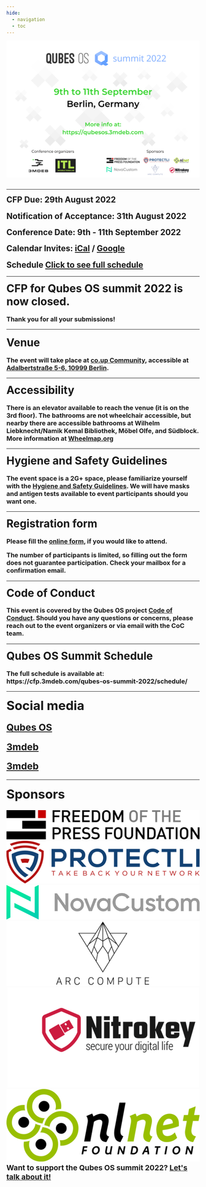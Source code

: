 ```yaml
---
hide:
  - navigation
  - toc
---
```


<link rel="stylesheet" href="https://cdnjs.cloudflare.com/ajax/libs/font-awesome/4.7.0/css/font-awesome.min.css">

<p align="center" style="margin-bottom: 0px !important;">
  <img width="800" src="../images/QubesOS_2022.png" alt="Qubes minisummit 2022 poster" align="center">
  </p>
<br>

---

<h2 align="left" style="margin-top: 0px;">
  <b>CFP Due:</b> 29th August 2022
</h2>
<h2 align="left" style="margin-top: 0px;">
  <b>Notification of Acceptance:</b> 31th August 2022
</h2>
<h2 align="left" style="margin-top: 0px;">
  <b>Conference Date:</b> 9th - 11th September 2022
</h2>

<h2 align="left" style="margin-top: 0px;">
  <b>Calendar Invites:</b>
  <a href="static/qubes-summit-2022.ics">iCal</a> /
  <a href="https://calendar.google.com/event?action=TEMPLATE&tmeid=MXRiN3U0MmplbzdkM2lwamdiYzc4Zm84b2UgZXZlbnRzQDNtZGViLmNvbQ&tmsrc=events%403mdeb.com" target="_blank">Google</a>
</h2>
<h2 align="left" style="margin-top: 0px;">
  <b>Schedule</b>
  <a href="https://cfp.3mdeb.com/qubes-os-summit-2022/schedule/#" target="_blank">Click to see full schedule</a>
</h2>

---

<h1 align="left" style="margin-top: 0px;">
CFP for Qubes OS summit 2022 is now closed.
</h1>

<h3 align="left" style="margin-top: 0px;">
Thank you for all your submissions!

---

<h1 align="left" style="margin-top: 0px;">
Venue
</h1>

<h3 align="left" style="margin-top: 0px;">
The event will take place at <a href="https://co-up.de/about/" target="_blank">co.up Community</a>, accessible at <a href="https://www.openstreetmap.org/?mlat=52.5003&mlon=13.4198#map=16/52.5003/13.4198" target="_blank">Adalbertstraße 5-6, 10999 Berlin</a>.
</h3>
 
---

<h1 align="left" style="margin-top: 0px;">
Accessibility
</h1>

<h3 align="left" style="margin-top: 0px;">
There is an elevator available to reach the venue (it is on the 3rd floor). The bathrooms are not wheelchair accessible, but nearby there are accessible bathrooms at Wilhelm Liebknecht/Namik Kemal Bibliothek, Möbel Olfe, and Südblock. More information at <a href="https://www.wheelmaps.org" target="_blank">Wheelmap.org</a>
</h3>

---

<h1 align="left" style="margin-top: 0px;">
Hygiene and Safety Guidelines
</h1>

<h3 align="left" style="margin-top: 0px;">

The event space is a 2G+ space, please familiarize yourself with the <a
href="https://co-up.de/hygiene-safety-guidelines/" target="_blank">Hygiene and
Safety Guidelines</a>. We will have masks and antigen tests available to event
participants should you want one.</h3>

---

<h1 align="left" style="margin-top: 0px;">
Registration form
</h1>

<h3 align="left" style="margin-top: 0px;">
Please fill the <a
href="https://cloud.3mdeb.com/index.php/apps/forms/Y7Mb7LHLmXWspY4o" target="_blank">online form</a>, if you would like to attend.

The number of participants is limited, so
filling out the form does not guarantee participation. Check your mailbox for a
confirmation email.</h3>


---
<h1 align="left" style="margin-top: 0px;">
Code of Conduct
</h1>

<h3 align="left" style="margin-top: 0px;">
This event is covered by the Qubes OS project
<a href="https://www.qubes-os.org/code-of-conduct/" target="_blank">Code of Conduct</a>. Should you have any questions or concerns, please reach out to the event organizers or via email with the CoC team.
</h3>


---
  
<h1 align="left" style="margin-top: 0px;">
Qubes OS Summit Schedule
</h1>

<h3 align="left" style="margin-top: 0px;">
The full schedule is available at: https://cfp.3mdeb.com/qubes-os-summit-2022/schedule/
<center>

 
---
<h1 align="Left" style="margin-top: 0px;">
Social media
</h1>

<h2 align="Left" style="margin-top: 0px;">
  <a href="https://twitter.com/QubesOS" class="fa fa-twitter" target="_blank"></a>
  <a href="https://twitter.com/QubesOS" target="_blank"> Qubes OS </a>
</h2>
<h2 align="Left" style="margin-top: 0px;">
  <a href="https://twitter.com/3mdeb_com" class="fa fa-twitter" target="_blank"></a>
  <a href="https://twitter.com/3mdeb_com" target="_blank"> 3mdeb </a>
</h2>
<h2 align="Left" style="margin-top: 0px;">
  <a href="https://www.reddit.com/user/3mdeb/" class="fa fa-reddit" target="_blank"></a>
  <a href="https://www.reddit.com/user/3mdeb/" target="_blank"> 3mdeb </a>
</h2>

---

<h1 align="Left" style="margin-top: 0px;">
Sponsors
</h1>
<div class="logo1">
  <img src="images/1200px-Freedom_of_the_Press_Foundation_logo.svg.png">
</div>
<div class="row">
  <div class="column">
    <img src="images/Protectli-Logo.png">
  </div>
  <div class="column">
    <img src="images/Transparent-PNG-logo-wordmark-1.png">
  </div>
</div>
<div class="row">
  <div class="column">
    <img src="images/arc-compute-logo.png">
  </div>
  <div class="column">
    <img src="images/nitrokey-logo.png">
  </div>
    <div class="column">
    <img src="images/nlnet-logo.png">
  </div>
</div>

<h3 align="left" style="margin-top: 0px;">
Want to support the Qubes OS summit 2022?
  <a href="https://calendly.com/3mdeb/" target="_blank">Let's talk about it!</a>
</h3>
